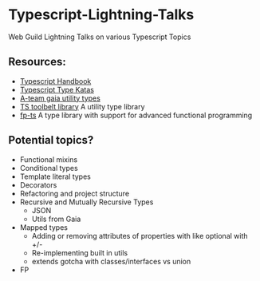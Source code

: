 # Typescript-Lightning-Talks

Web Guild Lightning Talks on various Typescript Topics

## Resources:

* [Typescript Handbook](https://www.typescriptlang.org/docs/handbook/intro.html)
* [Typescript Type Katas](https://github.com/type-challenges/type-challenges)
* [A-team gaia utility types](https://github.com/krogertechnology/a-team-gaia/blob/081d63248da74ec9eee071e730440a7f80fc2a4e/packages/%40a-team/types/src/utils/types.ts)
* [TS toolbelt library](https://github.com/millsp/ts-toolbelt) A utility type library
* [fp-ts](https://github.com/gcanti/fp-ts) A type library with support for advanced functional programming

## Potential topics?

* Functional mixins
* Conditional types
* Template literal types
* Decorators
* Refactoring and project structure
* Recursive and Mutually Recursive Types
  * JSON
  * Utils from Gaia
* Mapped types
  * Adding or removing attributes of properties with like optional with +/-
  * Re-implementing built in utils
  * extends gotcha with classes/interfaces vs union
* FP

